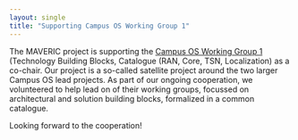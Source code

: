 ```yaml
---
layout: single
title: "Supporting Campus OS Working Group 1"
---
```


The MAVERIC project is supporting the [Campus OS Working Group 1](https://campus-os.io/ag-1/) (Technology Building Blocks, Catalogue
(RAN, Core, TSN, Localization) as a co-chair. Our project is a so-called satellite project around the two larger Campus OS lead projects. As part of our ongoing cooperation, we volunteered to help lead on of their working groups, focussed on architectural and solution building blocks, formalized in a common catalogue.

Looking forward to the cooperation!